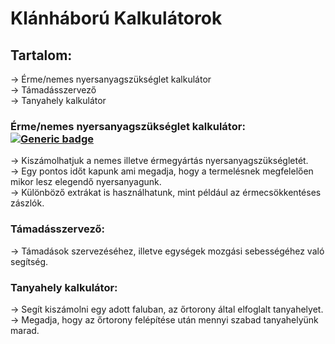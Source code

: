 # Klánháború Kalkulátorok

## Tartalom:
-> Érme/nemes nyersanyagszükséglet kalkulátor<br/>
-> Támadásszervező<br/>
-> Tanyahely kalkulátor<br/>

### Érme/nemes nyersanyagszükséglet kalkulátor:[![Generic badge](https://img.shields.io/badge/Version-1.1.2-<blue>.svg)](https://shields.io/)<br/>
-> Kiszámolhatjuk a nemes illetve érmegyártás nyersanyagszükségletét.<br/>
-> Egy pontos időt kapunk ami megadja, hogy a termelésnek megfelelően mikor lesz
elegendő nyersanyagunk.<br/>
-> Különböző extrákat is használhatunk, mint például az érmecsökkentéses zászlók.<br/>


### Támadásszervező:
-> Támadások szervezéséhez, illetve egységek mozgási sebességéhez való segítség.<br/>


### Tanyahely kalkulátor:
-> Segít kiszámolni egy adott faluban, az őrtorony által elfoglalt tanyahelyet.<br/>
-> Megadja, hogy az őrtorony felépítése után mennyi szabad tanyahelyünk marad.<br/>
